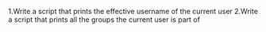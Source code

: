 1.Write a script that prints the effective username of the current user 2.Write a script that prints all the groups the current user is part of
